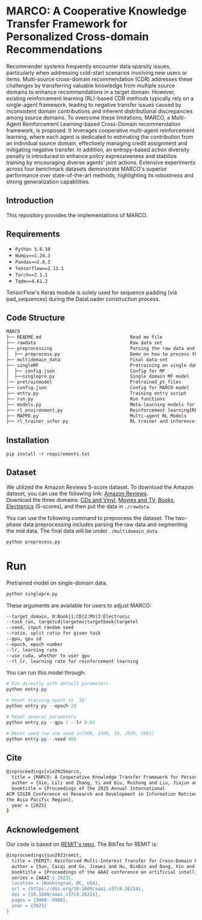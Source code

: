 # MARCO: A Cooperative Knowledge Transfer Framework for Personalized Cross-domain Recommendations

Recommender systems frequently encounter data sparsity issues, particularly when addressing cold-start scenarios involving new users or items. Multi-source cross-domain recommendation (CDR) addresses these challenges by transferring valuable knowledge from multiple source domains to enhance recommendations in a target domain. However, existing reinforcement learning (RL)-based CDR methods typically rely on a single-agent framework, leading to negative transfer issues caused by inconsistent domain contributions and inherent distributional discrepancies among source domains. To overcome these limitations, MARCO, a Multi-Agent Reinforcement Learning-based Cross-Domain recommendation framework, is proposed. It leverages cooperative multi-agent reinforcement learning, where each agent is dedicated to estimating the contribution from an individual source domain, effectively managing credit assignment and mitigating negative transfer. In addition, an entropy-based action diversity penalty is introduced to enhance policy expressiveness and stabilize training by encouraging diverse agents' joint actions. Extensive experiments across four benchmark datasets demonstrate MARCO's superior performance over state-of-the-art methods, highlighting its robustness and strong generalization capabilities.


## Introduction
This repository provides the implementations of MARCO.


## Requirements

- `Python 3.8.10`
- `Numpy==1.24.3`
- `Pandas==2.0.3`
- `Tensorflow==2.13.1` 
- `Torch==2.1.1`
- `Tqdm==4.61.2`
  
TensorFlow's Keras module is solely used for sequence padding (via pad_sequences) during the DataLoader construction process.


## Code Structure
```bash
MARCO   
├── README.md                                 Read me file
├── rawdata                                   Raw data set
├── preprocessing                             Parsing the raw data and segmenting the mid data
│  ├── preprocess.py                          Demo on how to process the Amazon multiple data sets
├── multidomain_data                          Final data set
├── singleMF                                  Pretraining on single domain dataset 
│  ├── config.json                            Config for MF 
│  ├──singlepre.py                            Single domain MF model                       
│── pretrainmodel                             Pretrained_pt_files
├── config.json                               Config for MARCO model
├── entry.py                                  Training entry script
├── run.py                                    Run functions
├── models.py                                 Meta-learning models for cross-domain recommendation
├── rl_environment.py                         Reinforcement learning(RL) environment
├── MAPPO.py                                  Multi-agent RL Models 
├── rl_trainer_infer.py                       RL trainer and inference module
```

## Installation
```shell
pip install -r requirements.txt

```

## Dataset

We utilized the Amazon Reviews 5-score dataset. 
To download the Amazon dataset, you can use the following link: [Amazon Reviews](http://jmcauley.ucsd.edu/data/amazon/links.html).  
Download the three domains: [CDs and Vinyl](http://snap.stanford.edu/data/amazon/productGraph/categoryFiles/reviews_CDs_and_Vinyl_5.json.gz), [Movies and TV](http://snap.stanford.edu/data/amazon/productGraph/categoryFiles/reviews_Movies_and_TV_5.json.gz), [Books](http://snap.stanford.edu/data/amazon/productGraph/categoryFiles/reviews_Books_5.json.gz), [Electronics](http://snap.stanford.edu/data/amazon/productGraph/categoryFiles/reviews_Electronics_5.json.gz)
(5-scores), and then put the data in `./rawdata`.

You can use the following command to preprocess the dataset. 
The two-phase data preprocessing includes parsing the raw data and segmenting the mid data. 
The final data will be under `./multidomain_data`.


```python
python preprocess.py
```



# Run

Pretrained model on single-domain data.
```python
python singlepre.py
```



These  arguments are available for users to adjust MARCO:

```bash
--target_domain, 0:Book|1:CD|2:MV|3:Electronic
--task_run, targetcd|targetmv|targetbook|targetel
--seed, input random seed
--ratio, split ratio for given task
--gpu, gpu id
--epoch, epoch number
--lr, learning rate
--use_cuda, whether to user gpu
--rl_lr, learning rate for reinforcement learning
```

You can run this model through:

```powershell
# Run directly with default parameters 
python entry.py

# Reset training epoch to `10`
python entry.py --epoch 20

# Reset several parameters
python entry.py --gpu 1 --lr 0.02

# Reset seed (we use seed in[900, 1000, 10, 2020, 500])
python entry.py --seed 900
```

## Cite
```bash
@inproceedings{xie2025marco,
  title = {MARCO: A Cooperative Knowledge Transfer Framework for Personalized Cross-domain Recommendations},
  author = {Xie, Lili and Zhang, Yi and Qiu, Ruihong and Liu, Jiajun and Wang, Sen},
  booktitle = {Proceedings of the 2025 Annual International
ACM SIGIR Conference on Research and Development in Information Retrieval in
the Asia Pacific Region},
  year = {2025}
}
```
## Acknowledgement
Our code is based on [REMIT's repo](https://github.com/mufusu21/REMIT). The BibTex for REMIT is:
```bash
@inproceedings{sun2023remit,
  title = {REMIT: Reinforced Multi-Interest Transfer for Cross-Domain Recommendation},
  author = {Sun, Caiqi and Gu, Jiewei and Hu, BinBin and Dong, Xin and Li, Hai and Cheng, Lei and Mo, Linjian},
  booktitle = {Proceedings of the AAAI conference on artificial intelligence},
  series = {AAAI's 2023},
  location = {Washington, DC, USA},
  url = {https://doi.org/10.1609/aaai.v37i8.26214},
  doi = {10.1609/aaai.v37i8.26214},
  pages = {9900--9908},
  year = {2023}
}
```
